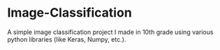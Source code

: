 # Image-Classification
A simple image classification project I made in 10th grade using various python libraries (like Keras, Numpy, etc.).
